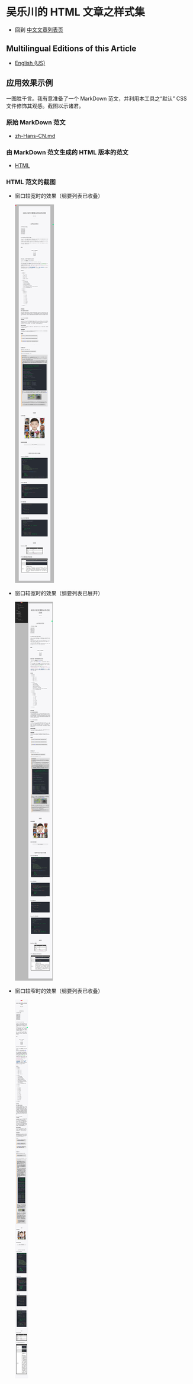 <link rel="stylesheet" href="../../../dist/css/wulechuan-styles-for-html-via-markdown--vscode.default.min.css">

# 吴乐川的 HTML 文章之样式集

- 回到 [中文文章列表页](../../../ReadMe.zh-hans-CN.md)


## Multilingual Editions of this Article

- [English (US)](../en-US/application-examples.md)




## 应用效果示例

一图胜千言。我有意准备了一个 MarkDown 范文，并利用本工具之“默认” CSS 文件修饰其观感。截图以示诸君。

### 原始 MarkDown 范文

- [zh-Hans-CN.md](../../examples/source-markdown-files/zh-Hans-CN.md)

### 由 MarkDown 范文生成的 HTML 版本的范文

- [HTML](../../examples/rendered/html/default-theming-example-zh-hans-cn.html)


### HTML 范文的截图

- 窗口较宽时的效果（纲要列表已收叠）

    [![](../../examples/rendered/snapshots/zh-Hans-CN-窗口较宽时的效果（纲要列表已收叠）.png)](../../examples/rendered/snapshots/zh-Hans-CN-窗口较宽时的效果（纲要列表已收叠）.png)

- 窗口较宽时的效果（纲要列表已展开）

    [![](../../examples/rendered/snapshots/zh-Hans-CN-窗口较宽时的效果（纲要列表已展开）.png)](../../examples/rendered/snapshots/zh-Hans-CN-窗口较宽时的效果（纲要列表已展开）.png)

- 窗口较窄时的效果（纲要列表已收叠）

    [![](../../examples/rendered/snapshots/zh-Hans-CN-窗口较窄时的效果（纲要列表已收叠）.png)](../../examples/rendered/snapshots/zh-Hans-CN-窗口较窄时的效果（纲要列表已收叠）.png)


